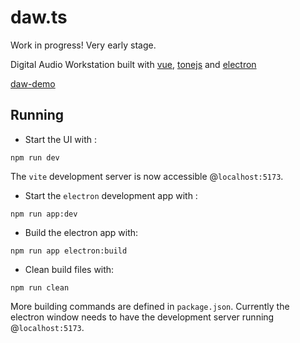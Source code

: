 # daw.ts

Work in progress! Very early stage.

Digital Audio Workstation built with [vue](https://vuejs.org/), [tonejs](https://tonejs.github.io/) and [electron](https://www.electronjs.org/)


[daw-demo](https://github.com/user-attachments/assets/31827e6f-7a8c-4091-b246-4b75d47f0de0)


## Running
- Start the UI with :
```commandline
npm run dev
```
The `vite` development server is now accessible @`localhost:5173`.

- Start the `electron` development app with :
```commandline
npm run app:dev
```
- Build the electron app with:
```commandline
npm run app electron:build
```
- Clean build files with:
```commandline
npm run clean
```

More building commands are defined in `package.json`.
Currently the electron window needs to have the development server running @`localhost:5173`.

